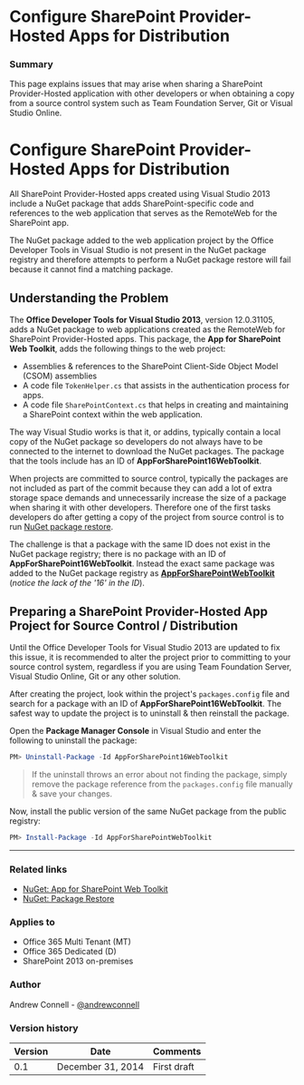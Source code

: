 # Configure SharePoint Provider-Hosted Apps for Distribution

### Summary ###

This page explains issues that may arise when sharing a SharePoint Provider-Hosted application with other developers or when obtaining a copy from a source control system such as Team Foundation Server, Git or Visual Studio Online.


# Configure SharePoint Provider-Hosted Apps for Distribution

All SharePoint Provider-Hosted apps created using Visual Studio 2013 include a NuGet package that adds SharePoint-specific code and references to the web application that serves as the RemoteWeb for the SharePoint app. 

The NuGet package added to the web application project by the Office Developer Tools in Visual Studio is not present in the NuGet package registry and therefore attempts to perform a NuGet package restore will fail because it cannot find a matching package.

## Understanding the Problem ##

The **Office Developer Tools for Visual Studio 2013**, version 12.0.31105, adds a NuGet package to web applications created as the RemoteWeb for SharePoint Provider-Hosted apps. This package, the **App for SharePoint Web Toolkit**, adds the following things to the web project:

- Assemblies & references to the SharePoint Client-Side Object Model (CSOM) assemblies
- A code file `TokenHelper.cs` that assists in the authentication process for apps.
- A code file `SharePointContext.cs` that helps in creating and maintaining a SharePoint context within the web application.

The way Visual Studio works is that it, or addins, typically contain a local copy of the NuGet package so developers do not always have to be connected to the internet to download the NuGet packages. The package that the tools include has an ID of **AppForSharePoint16WebToolkit**.

When projects are committed to source control, typically the packages are not included as part of the commit because they can add a lot of extra storage space demands and unnecessarily increase the size of a package when sharing it with other developers. Therefore one of the first tasks developers do after getting a copy of the project from source control is to run [NuGet package restore](http://docs.nuget.org/docs/reference/package-restore).

The challenge is that a package with the same ID does not exist in the NuGet package registry; there is no package with an ID of **AppForSharePoint16WebToolkit**. Instead the exact same package was added to the NuGet package registry as **[AppForSharePointWebToolkit](www.nuget.org/packages/AppForSharePointWebToolkit)** (*notice the lack of the '16' in the ID*).

## Preparing a SharePoint Provider-Hosted App Project for Source Control / Distribution ##

Until the Office Developer Tools for Visual Studio 2013 are updated to fix this issue, it is recommended to alter the project prior to committing to your source control system, regardless if you are using Team Foundation Server, Visual Studio Online, Git or any other solution.

After creating the project, look within the project's `packages.config` file and search for a package with an ID of **AppForSharePoint16WebToolkit**. The safest way to update the project is to uninstall & then reinstall the package.

Open the **Package Manager Console** in Visual Studio and enter the following to uninstall the package:

  ````powershell
  PM> Uninstall-Package -Id AppForSharePoint16WebToolkit
  ````

  > If the uninstall throws an error about not finding the package, simply remove the package reference from the `packages.config` file manually & save your changes.

Now, install the public version of the same NuGet package from the public registry:

  ````powershell
  PM> Install-Package -Id AppForSharePointWebToolkit
  ````

----------

### Related links ###
- [NuGet: App for SharePoint Web Toolkit](http://www.nuget.org/packages/AppForSharePointWebToolkit)
- [NuGet: Package Restore](http://docs.nuget.org/docs/reference/package-restore)


### Applies to ###
-  Office 365 Multi Tenant (MT)
-  Office 365 Dedicated (D)
-  SharePoint 2013 on-premises

### Author
Andrew Connell - [@andrewconnell](https://twitter.com/andrewconnell)

### Version history ###
Version  | Date | Comments
---------| -----| --------
0.1  | December 31, 2014 | First draft


